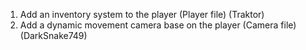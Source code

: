 1. Add an inventory system to the player (Player file) (Traktor)
2. Add a dynamic movement camera base on the player (Camera file) (DarkSnake749)
